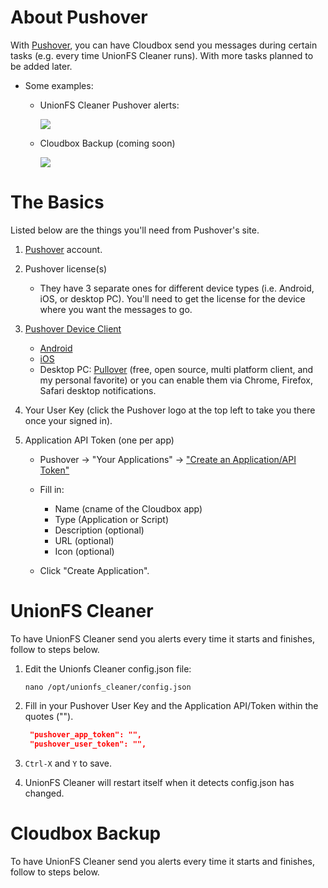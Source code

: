 # About Pushover

With [Pushover](https://pushover.net/), you can have Cloudbox send you messages during certain tasks (e.g. every time UnionFS Cleaner runs). With more tasks planned to be added later. 

-  Some examples:

   - UnionFS Cleaner Pushover alerts:
  
     ![](https://i.imgur.com/HUUZ91a.png)
  
   - Cloudbox Backup (coming soon)

     ![](https://i.imgur.com/fDWzmxM.png)



# The Basics

Listed below are the things you'll need from Pushover's site. 

1. [Pushover](https://pushover.net/login) account.

1. Pushover license(s) 

   - They have 3 separate ones for different device types (i.e. Android, iOS, or desktop PC). You'll need to get the license for the device where you want the messages to go. 

1. [Pushover Device Client](https://pushover.net/clients)
   - [Android](https://pushover.net/clients/android)
   - [iOS](https://pushover.net/clients/ios)
   - Desktop PC: [Pullover](https://github.com/cgrossde/Pullover) (free, open source, multi platform client, and my personal favorite) or you can enable them via Chrome, Firefox, Safari desktop notifications. 
1. Your User Key (click the Pushover logo at the top left to take you there once your signed in). 

1. Application API Token (one per app)

   - Pushover -> "Your Applications" -> ["Create an Application/API Token"](https://pushover.net/apps/build)

   - Fill in: 
     - Name (cname of the Cloudbox app)
     - Type (Application or Script)
     - Description (optional)
     - URL (optional)
     - Icon (optional)
   - Click "Create Application".



# UnionFS Cleaner

To have UnionFS Cleaner send you alerts every time it starts and finishes, follow to steps below. 

1. Edit the Unionfs Cleaner config.json file:

    ```
    nano /opt/unionfs_cleaner/config.json
    ```

1. Fill in your Pushover User Key and the Application API/Token within the quotes ("").

   ```json
    "pushover_app_token": "",
    "pushover_user_token": "",
   ```

1. `Ctrl-X` and `Y` to save.

1. UnionFS Cleaner will restart itself when it detects config.json has changed.

# Cloudbox Backup

To have UnionFS Cleaner send you alerts every time it starts and finishes, follow to steps below. 
